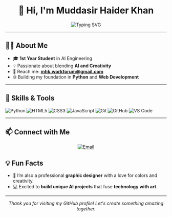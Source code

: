 <h1 align="center">👋 Hi, I'm Muddasir Haider Khan</h1>

<p align="center">
    <img src="https://readme-typing-svg.herokuapp.com?font=Fira+Code&size=25&pause=1000&color=F7DC6F&center=true&vCenter=true&width=500&lines=Python+Developer;First+Year+Student;Passionate+about+AI+%26+Creativity" alt="Typing SVG">
</p>

---

<h2>👨‍💻 About Me</h2>

- 🎓 **1st Year Student** in AI Engineering  
- 💡 Passionate about blending **AI and Creativity**  
- 📧 Reach me: **[mhk.workforum@gmail.com](mailto:mhk.workforum@gmail.com)**  
- 🌐 Building my foundation in **Python** and **Web Development**  

---

<h2>🚀 Skills & Tools</h2>

![Python](https://img.shields.io/badge/-Python-3776AB?logo=python&logoColor=white&style=flat)
![HTML5](https://img.shields.io/badge/-HTML5-E34F26?logo=html5&logoColor=white&style=flat)
![CSS3](https://img.shields.io/badge/-CSS3-1572B6?logo=css3&logoColor=white&style=flat)
![JavaScript](https://img.shields.io/badge/-JavaScript-F7DF1E?logo=javascript&logoColor=black&style=flat)
![Git](https://img.shields.io/badge/-Git-F05032?logo=git&logoColor=white&style=flat)
![GitHub](https://img.shields.io/badge/-GitHub-181717?logo=github&logoColor=white&style=flat)
![VS Code](https://img.shields.io/badge/-VS%20Code-007ACC?logo=visual-studio-code&logoColor=white&style=flat)

---


<h2>📫 Connect with Me</h2>

<p align="center">
    <a href="mailto:mhk.workforum@gmail.com">
        <img src="https://img.shields.io/badge/Email-D14836?style=for-the-badge&logo=gmail&logoColor=white" alt="Email">
    </a>

<h2>💡 Fun Facts</h2>

- 🎨 I’m also a professional **graphic designer** with a love for colors and creativity.
- 💻 Excited to **build unique AI projects** that fuse **technology with art**.

---

<p align="center">
    <em>Thank you for visiting my GitHub profile! Let's create something amazing together.</em>
</p>
